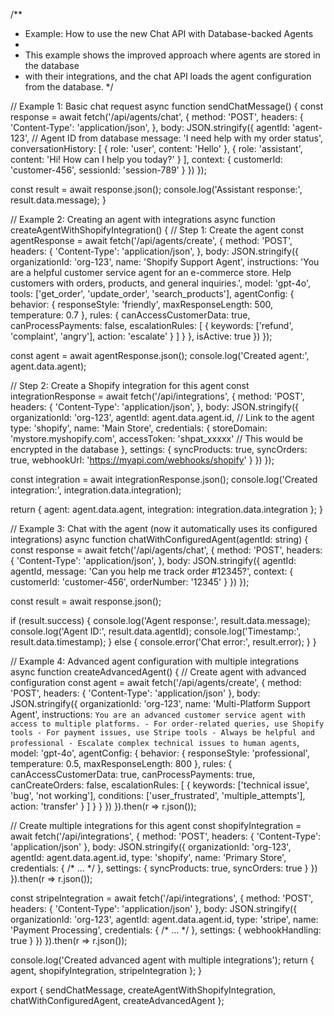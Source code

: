 /**
 * Example: How to use the new Chat API with Database-backed Agents
 * 
 * This example shows the improved approach where agents are stored in the database
 * with their integrations, and the chat API loads the agent configuration from the database.
 */

// Example 1: Basic chat request
async function sendChatMessage() {
  const response = await fetch('/api/agents/chat', {
    method: 'POST',
    headers: {
      'Content-Type': 'application/json',
    },
    body: JSON.stringify({
      agentId: 'agent-123', // Agent ID from database
      message: 'I need help with my order status',
      conversationHistory: [
        { role: 'user', content: 'Hello' },
        { role: 'assistant', content: 'Hi! How can I help you today?' }
      ],
      context: {
        customerId: 'customer-456',
        sessionId: 'session-789'
      }
    })
  });

  const result = await response.json();
  console.log('Assistant response:', result.data.message);
}

// Example 2: Creating an agent with integrations
async function createAgentWithShopifyIntegration() {
  // Step 1: Create the agent
  const agentResponse = await fetch('/api/agents/create', {
    method: 'POST',
    headers: {
      'Content-Type': 'application/json',
    },
    body: JSON.stringify({
      organizationId: 'org-123',
      name: 'Shopify Support Agent',
      instructions: 'You are a helpful customer service agent for an e-commerce store. Help customers with orders, products, and general inquiries.',
      model: 'gpt-4o',
      tools: ['get_order', 'update_order', 'search_products'],
      agentConfig: {
        behavior: {
          responseStyle: 'friendly',
          maxResponseLength: 500,
          temperature: 0.7
        },
        rules: {
          canAccessCustomerData: true,
          canProcessPayments: false,
          escalationRules: [
            {
              keywords: ['refund', 'complaint', 'angry'],
              action: 'escalate'
            }
          ]
        }
      },
      isActive: true
    })
  });

  const agent = await agentResponse.json();
  console.log('Created agent:', agent.data.agent);

  // Step 2: Create a Shopify integration for this agent
  const integrationResponse = await fetch('/api/integrations', {
    method: 'POST',
    headers: {
      'Content-Type': 'application/json',
    },
    body: JSON.stringify({
      organizationId: 'org-123',
      agentId: agent.data.agent.id, // Link to the agent
      type: 'shopify',
      name: 'Main Store',
      credentials: {
        storeDomain: 'mystore.myshopify.com',
        accessToken: 'shpat_xxxxx' // This would be encrypted in the database
      },
      settings: {
        syncProducts: true,
        syncOrders: true,
        webhookUrl: 'https://myapi.com/webhooks/shopify'
      }
    })
  });

  const integration = await integrationResponse.json();
  console.log('Created integration:', integration.data.integration);

  return { agent: agent.data.agent, integration: integration.data.integration };
}

// Example 3: Chat with the agent (now it automatically uses its configured integrations)
async function chatWithConfiguredAgent(agentId: string) {
  const response = await fetch('/api/agents/chat', {
    method: 'POST',
    headers: {
      'Content-Type': 'application/json',
    },
    body: JSON.stringify({
      agentId: agentId,
      message: 'Can you help me track order #12345?',
      context: {
        customerId: 'customer-456',
        orderNumber: '12345'
      }
    })
  });

  const result = await response.json();
  
  if (result.success) {
    console.log('Agent response:', result.data.message);
    console.log('Agent ID:', result.data.agentId);
    console.log('Timestamp:', result.data.timestamp);
  } else {
    console.error('Chat error:', result.error);
  }
}

// Example 4: Advanced agent configuration with multiple integrations
async function createAdvancedAgent() {
  // Create agent with advanced configuration
  const agent = await fetch('/api/agents/create', {
    method: 'POST',
    headers: { 'Content-Type': 'application/json' },
    body: JSON.stringify({
      organizationId: 'org-123',
      name: 'Multi-Platform Support Agent',
      instructions: `You are an advanced customer service agent with access to multiple platforms.
        - For order-related queries, use Shopify tools
        - For payment issues, use Stripe tools
        - Always be helpful and professional
        - Escalate complex technical issues to human agents`,
      model: 'gpt-4o',
      agentConfig: {
        behavior: {
          responseStyle: 'professional',
          temperature: 0.5,
          maxResponseLength: 800
        },
        rules: {
          canAccessCustomerData: true,
          canProcessPayments: true,
          canCreateOrders: false,
          escalationRules: [
            {
              keywords: ['technical issue', 'bug', 'not working'],
              conditions: ['user_frustrated', 'multiple_attempts'],
              action: 'transfer'
            }
          ]
        }
      }
    })
  }).then(r => r.json());

  // Create multiple integrations for this agent
  const shopifyIntegration = await fetch('/api/integrations', {
    method: 'POST',
    headers: { 'Content-Type': 'application/json' },
    body: JSON.stringify({
      organizationId: 'org-123',
      agentId: agent.data.agent.id,
      type: 'shopify',
      name: 'Primary Store',
      credentials: { /* ... */ },
      settings: { syncProducts: true, syncOrders: true }
    })
  }).then(r => r.json());

  const stripeIntegration = await fetch('/api/integrations', {
    method: 'POST',
    headers: { 'Content-Type': 'application/json' },
    body: JSON.stringify({
      organizationId: 'org-123',
      agentId: agent.data.agent.id,
      type: 'stripe',
      name: 'Payment Processing',
      credentials: { /* ... */ },
      settings: { webhookHandling: true }
    })
  }).then(r => r.json());

  console.log('Created advanced agent with multiple integrations');
  return { agent, shopifyIntegration, stripeIntegration };
}

export {
  sendChatMessage,
  createAgentWithShopifyIntegration,
  chatWithConfiguredAgent,
  createAdvancedAgent
};
